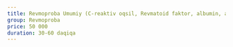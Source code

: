 ```yaml
---
title: Revmoproba Umumiy (C-reaktiv oqsil, Revmatoid faktor, albumin, antistreptolizin-O)
group: Revmoproba
price: 50 000
duration: 30-60 daqiqa
---
```

